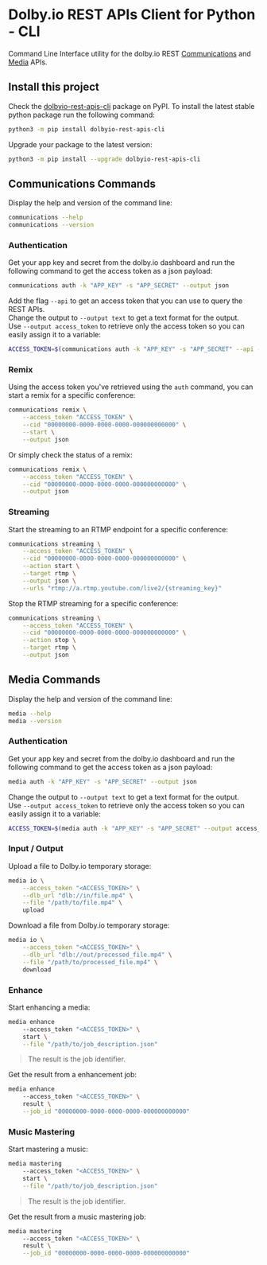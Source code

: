 # Dolby.io REST APIs Client for Python - CLI

Command Line Interface utility for the dolby.io REST [Communications](https://docs.dolby.io/communications-apis/reference/authentication-api) and [Media](https://docs.dolby.io/media-processing/reference/media-enhance-overview) APIs.

## Install this project

Check the [dolbyio-rest-apis-cli](https://pypi.org/project/dolbyio-rest-apis-cli/) package on PyPI. To install the latest stable python package run the following command: 

```bash
python3 -m pip install dolbyio-rest-apis-cli
```

Upgrade your package to the latest version:

```bash
python3 -m pip install --upgrade dolbyio-rest-apis-cli
```

## Communications Commands

Display the help and version of the command line:

```bash
communications --help
communications --version
```

### Authentication

Get your app key and secret from the dolby.io dashboard and run the following command to get the access token as a json payload:

```bash
communications auth -k "APP_KEY" -s "APP_SECRET" --output json
```

Add the flag `--api` to get an access token that you can use to query the REST APIs.  
Change the output to `--output text` to get a text format for the output.  
Use `--output access_token` to retrieve only the access token so you can easily assign it to a variable:

```bash
ACCESS_TOKEN=$(communications auth -k "APP_KEY" -s "APP_SECRET" --api --output access_token 2> /dev/null)
```

### Remix

Using the access token you've retrieved using the `auth` command, you can start a remix for a specific conference:

```bash
communications remix \
    --access_token "ACCESS_TOKEN" \
    --cid "00000000-0000-0000-0000-000000000000" \
    --start \
    --output json
```

Or simply check the status of a remix:

```bash
communications remix \
    --access_token "ACCESS_TOKEN" \
    --cid "00000000-0000-0000-0000-000000000000" \
    --output json
```

### Streaming

Start the streaming to an RTMP endpoint for a specific conference:

```bash
communications streaming \
    --access_token "ACCESS_TOKEN" \
    --cid "00000000-0000-0000-0000-000000000000" \
    --action start \
    --target rtmp \
    --output json \
    --urls "rtmp://a.rtmp.youtube.com/live2/{streaming_key}"
```

Stop the RTMP streaming for a specific conference:

```bash
communications streaming \
    --access_token "ACCESS_TOKEN" \
    --cid "00000000-0000-0000-0000-000000000000" \
    --action stop \
    --target rtmp \
    --output json
```

## Media Commands

Display the help and version of the command line:

```bash
media --help
media --version
```

### Authentication

Get your app key and secret from the dolby.io dashboard and run the following command to get the access token as a json payload:

```bash
media auth -k "APP_KEY" -s "APP_SECRET" --output json
```
  
Change the output to `--output text` to get a text format for the output.  
Use `--output access_token` to retrieve only the access token so you can easily assign it to a variable:

```bash
ACCESS_TOKEN=$(media auth -k "APP_KEY" -s "APP_SECRET" --output access_token 2> /dev/null)
```

### Input / Output

Upload a file to Dolby.io temporary storage:

```bash
media io \
    --access_token "<ACCESS_TOKEN>" \
    --dlb_url "dlb://in/file.mp4" \
    --file "/path/to/file.mp4" \
    upload
```

Download a file from Dolby.io temporary storage:

```bash
media io \
    --access_token "<ACCESS_TOKEN>" \
    --dlb_url "dlb://out/processed_file.mp4" \
    --file "/path/to/processed_file.mp4" \
    download
```

### Enhance

Start enhancing a media:

```bash
media enhance
    --access_token "<ACCESS_TOKEN>" \
    start \
    --file "/path/to/job_description.json"
```

> The result is the job identifier.

Get the result from a enhancement job:

```bash
media enhance
    --access_token "<ACCESS_TOKEN>" \
    result \
    --job_id "00000000-0000-0000-0000-000000000000"
```

### Music Mastering

Start mastering a music:

```bash
media mastering
    --access_token "<ACCESS_TOKEN>" \
    start \
    --file "/path/to/job_description.json"
```

> The result is the job identifier.

Get the result from a music mastering job:

```bash
media mastering
    --access_token "<ACCESS_TOKEN>" \
    result \
    --job_id "00000000-0000-0000-0000-000000000000"
```
